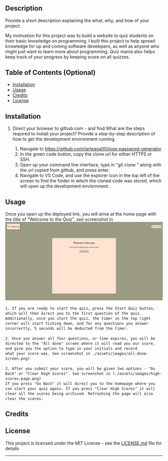 # <Quiz-Mania>

## Description

Provide a short description explaining the what, why, and how of your project.

My motivation for this project was to build a website to quiz students on their basic knowledge on programming. I built this project to help spread knowledge 
for up and coming software developers, as well as anyone who might just want to learn more about programming. Quiz mania also helps keep track of your progress
by keeping score on all quizzes.

## Table of Contents (Optional)

- [Installation](#installation)
- [Usage](#usage)
- [Credits](#credits)
- [License](#license)

## Installation

1. Direct your browser to github.com - and find What are the steps required to install your project? Provide a step-by-step description of how to get the development environment running.
    
    1. Navigate to https://github.com/jarteaga00/jose-password-generator. 
    2. In the green code button, copy the clone url for either HTTPS or SSH. 
    3. Open up your command line interface, type in "git clone " along with the url copied from github, and press enter. 
    4. Navigate to VS Code, and use the explorer icon in the top left of the screen to find the folder in which the cloned code was stored, which will open up the development enviornment. 

## Usage

Once you open up the deployed link, you will arive at the home page with the title of "Welcome to the Quiz", see screenshot in ![](./assets/images/home-page.png)

    1. If you are ready to start the quiz, press the Start Quiz button, which will then direct you to the first question of the quiz. Additionally, once you start the quiz, the timer in the top right corner will start ticking down, and for any questions you answer incorrectly, 5 seconds will be deducted from the timer. 

    2. Once you answer all four questions, or time expires, you will be directed to the "All done" screen where it will read you our score, and give you the option to type in your initials and record 
    what your score was. See screenshot in ./assets/images/all-done-screen.png)

    3. After you submit your score, you will be given two options - "Go Back" or "Clear High Scores". See screenshot in (./assets/images/high-scores-page.png)
    If you press "Go Back" it will direct you to the homepage where you can start your quiz again. If you press "Clear High Scores" it will clear all the scores being archived. Refreshing the page will also clear the scores.  

## Credits

## License

This project is licensed under the MIT License - see the [LICENSE.md](LICENSE.md) file for details

---